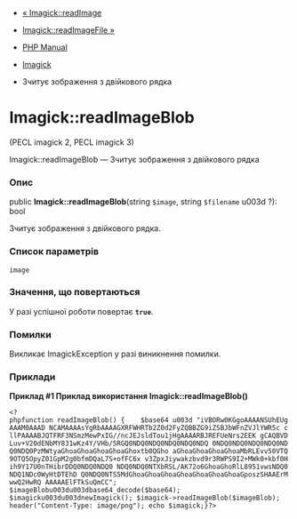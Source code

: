 - [« Imagick::readImage](imagick.readimage.md)
- [Imagick::readImageFile »](imagick.readimagefile.md)

- [PHP Manual](index.md)
- [Imagick](class.imagick.md)
- Зчитує зображення з двійкового рядка

# Imagick::readImageBlob

(PECL imagick 2, PECL imagick 3)

Imagick::readImageBlob — Зчитує зображення з двійкового рядка

### Опис

public **Imagick::readImageBlob**(string `$image`, string `$filename` u003d
?): bool

Зчитує зображення з двійкового рядка.

### Список параметрів

`image`

### Значення, що повертаються

У разі успішної роботи повертає **`true`**.

### Помилки

Викликає ImagickException у разі виникнення помилки.

### Приклади

**Приклад #1 Приклад використання **Imagick::readImageBlob()****

` <?phpfunction readImageBlob() {    $base64 u003d "iVBORw0KGgoAAAANSUhEUgAAAM0AAAD NCAMAAAAsYgRbAAAAGXRFWHRTb2Z0d2FyZQBBZG9iZSBJbWFnZVJlYWR5c cllPAAAABJQTFRF3NSmzMewPxIG//ncJEJsldTou1jHgAAAARBJREFUeNrs2EEK gCAQBVDLuv+V20dENbMY831wKz4Y/VHb/5RGQ0NDQ0NDQ0NDQ0NDQ0NDQ 0NDQ0NDQ0NDQ0NDQ0NDQ0NDQ0PzMWtyaGhoaGhoaGhoaGhoaGhoxtb0QGho aGhoaGhoaGhoaGhoaMbRLEvv50VTQ9OTQ5OpyZ01GpM2g0bfmDQaL7S+ofFC6x v3ZpxJiywakzbvd9r3RWPS9I2+MWk0+kbf0Hih9Y17U0nTHibrDDQ0NDQ0NDQ0 NDQ0NDQ0NTXbRSL/AK72o6GhoaGhoRlL8951vwsNDQ0NDQ1NDc0WyHtDTEhD Q0NDQ0NTS5MdGhoaGhoaGhoaGhoaGhoaGhoaGhoaGposzSHAAErMwwQ2HwRQ AAAAAElFTkSuQmCC"; $imageBlobu003du003dbase64_decode($base64); $imagicku003du003dnewImagick(); $imagick->readImageBlob($imageBlob); header("Content-Type: image/png"); echo $imagick;}?> `
